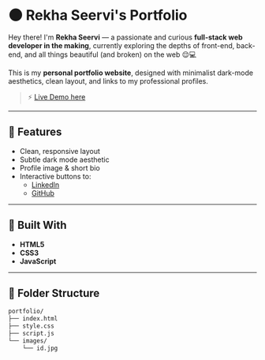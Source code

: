 # 🌑 Rekha Seervi's Portfolio

Hey there! I'm **Rekha Seervi** — a passionate and curious **full-stack web developer in the making**, currently exploring the depths of front-end, back-end, and all things beautiful (and broken) on the web 😌💻

This is my **personal portfolio website**, designed with minimalist dark-mode aesthetics, clean layout, and links to my professional profiles.

> ⚡ [Live Demo here](https://rekhss.github.io/portfolio/)

---

## 🔮 Features

- Clean, responsive layout
- Subtle dark mode aesthetic
- Profile image & short bio
- Interactive buttons to:
  - [LinkedIn](https://www.linkedin.com/in/rekha-seervi/)
  - [GitHub](https://github.com/rekhss)

---

## 🧰 Built With

- **HTML5**
- **CSS3**
- **JavaScript**

---

## 📁 Folder Structure

```bash
portfolio/
├── index.html
├── style.css
├── script.js
└── images/
    └── id.jpg
